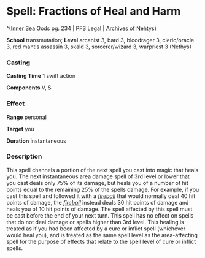# Spell: Fractions of Heal and Harm

^([Inner Sea Gods][ss-fractions-of-heal-and-harm] pg. 234 | PFS Legal | [Archives of Nehtys][sn-fractions-of-heal-and-harm])

**School** transmutation; **Level** arcanist 3, bard 3, bloodrager 3, cleric/oracle 3, red mantis assassin 3, skald 3, sorcerer/wizard 3, warpriest 3 (Nethys)

### Casting

**Casting Time** 1 swift action  

**Components** V, S

### Effect

**Range** personal  

**Target** you  

**Duration** instantaneous

### Description

This spell channels a portion of the next spell you cast into magic that heals you. The next instantaneous area damage spell of 3rd level or lower that you cast deals only 75% of its damage, but heals you of a number of hit points equal to the remaining 25% of the spells damage. For example, if you cast this spell and followed it with a _[fireball]_ that would normally deal 40 hit points of damage, the _[fireball]_ instead deals 30 hit points of damage and heals you of 10 hit points of damage. The spell affected by this spell must be cast before the end of your next turn. This spell has no effect on spells that do not deal damage or spells higher than 3rd level. This healing is treated as if you had been affected by a cure or inflict spell (whichever would heal you), and is treated as the same spell level as the area-affecting spell for the purpose of effects that relate to the spell level of cure or inflict spells.

[ss-fractions-of-heal-and-harm]: http://paizo.com/products/btpy94wj
[sn-fractions-of-heal-and-harm]: http://www.archivesofnethys.com/SpellDisplay.aspx?ItemName=Fractions%20of%20Heal%20and%20Harm
[fireball]: http://www.archivesofnethys.com/SpellDisplay.aspx?ItemName=fireball
